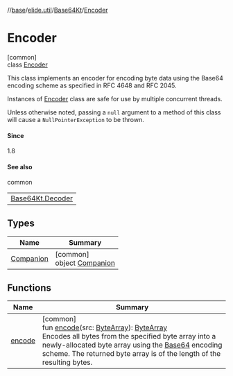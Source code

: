 //[base](../../../../index.md)/[elide.util](../../index.md)/[Base64Kt](../index.md)/[Encoder](index.md)

# Encoder

[common]\
class [Encoder](index.md)

This class implements an encoder for encoding byte data using the Base64 encoding scheme as specified in RFC 4648 and RFC 2045.

Instances of [Encoder](index.md) class are safe for use by multiple concurrent threads.

Unless otherwise noted, passing a `null` argument to a method of this class will cause a `NullPointerException` to be thrown.

#### Since

1.8

#### See also

common

| |
|---|
| [Base64Kt.Decoder](../-decoder/index.md) |

## Types

| Name | Summary |
|---|---|
| [Companion](-companion/index.md) | [common]<br>object [Companion](-companion/index.md) |

## Functions

| Name | Summary |
|---|---|
| [encode](encode.md) | [common]<br>fun [encode](encode.md)(src: [ByteArray](https://kotlinlang.org/api/latest/jvm/stdlib/kotlin/-byte-array/index.html)): [ByteArray](https://kotlinlang.org/api/latest/jvm/stdlib/kotlin/-byte-array/index.html)<br>Encodes all bytes from the specified byte array into a newly-allocated byte array using the [Base64](../../-base64/index.md) encoding scheme. The returned byte array is of the length of the resulting bytes. |
